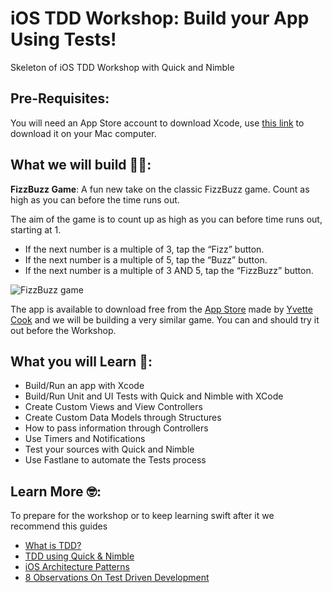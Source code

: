 # iOS TDD Workshop: Build your App Using Tests!

Skeleton of iOS TDD Workshop with Quick and Nimble

Pre-Requisites:
------
You will need an App Store account to download Xcode, use [this link](https://itunes.apple.com/us/app/xcode/id497799835?mt=12) to download it on your Mac computer.

What we will build 👩‍💻:
------
**FizzBuzz Game**: A fun new take on the classic FizzBuzz game. Count as high as you can before the time runs out.

The aim of the game is to count up as high as you can before time runs out, starting at 1.
- If the next number is a multiple of 3, tap the “Fizz” button.
- If the next number is a multiple of 5, tap the “Buzz” button.
- If the next number is a multiple of 3 AND 5, tap the “FizzBuzz” button.

![FizzBuzz game](https://cdn-images-1.medium.com/max/1600/1*_LDFqES_tjwjzyZw97k4Ng.png)

The app is available to download free from the [App Store](https://itunes.apple.com/us/app/bizzfuzz/id1065354200?mt=8) made by [Yvette Cook](https://github.com/yvettecook) and we will be building a very similar game. You can and should try it out before the Workshop.

What you will Learn 🎉:
------
- Build/Run an app with Xcode
- Build/Run Unit and UI Tests with Quick and Nimble with XCode
- Create Custom Views and View Controllers
- Create Custom Data Models through Structures
- How to pass information through Controllers
- Use Timers and Notifications
- Test your sources with Quick and Nimble
- Use Fastlane to automate the Tests process

Learn More 🤓:
------
To prepare for the workshop or to keep learning swift after it we recommend this guides

- [What is TDD?](https://medium.com/mobile-quality/test-driven-development-d16fd216d45c)
- [TDD using Quick & Nimble](https://medium.com/inloopx/tdd-using-quick-nimble-244b14b09e3d)
- [iOS Architecture Patterns](https://medium.com/ios-os-x-development/ios-architecture-patterns-ecba4c38de52)
- [8 Observations On Test Driven Development](https://medium.com/@solidi/8-observations-on-test-driven-development-a9b5144f868)
